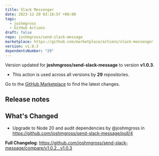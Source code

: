 ```yaml
---
title: Slack Messenger
date: 2023-12-20 03:18:57 +00:00
tags:
  - joshmgross
  - GitHub Actions
draft: false
repo: joshmgross/send-slack-message
marketplace: https://github.com/marketplace/actions/slack-messenger
version: v1.0.3
dependentsNumber: "29"
---
```



Version updated for **joshmgross/send-slack-message** to version **v1.0.3**.
- This action is used across all versions by **29** repositories.

Go to the [GitHub Marketplace](https://github.com/marketplace/actions/slack-messenger) to find the latest changes.

## Release notes

## What's Changed
* Upgrade to Node 20 and audit dependencies by @joshmgross in https://github.com/joshmgross/send-slack-message/pull/4


**Full Changelog**: https://github.com/joshmgross/send-slack-message/compare/v1.0.2...v1.0.3
